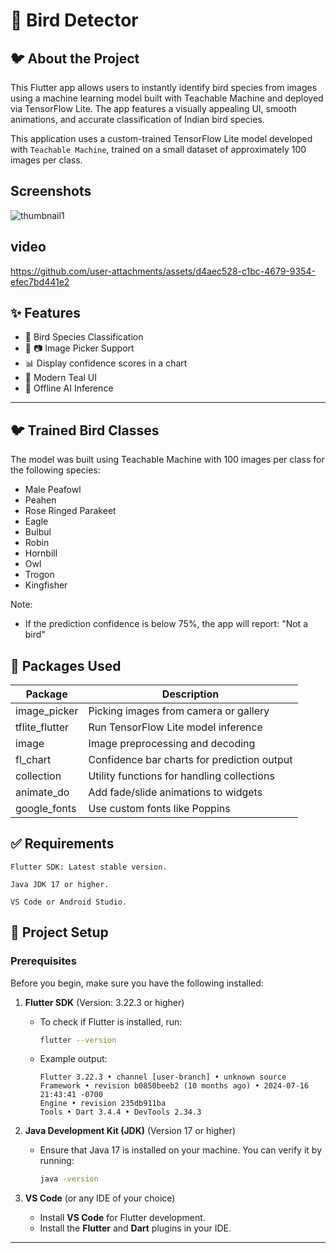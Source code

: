 # 🦚 Bird Detector

## 🐦 About the Project

This Flutter app allows users to instantly identify bird species from images using a machine learning model built with Teachable Machine and deployed via TensorFlow Lite. The app features a visually appealing UI, smooth animations, and accurate classification of Indian bird species.

This application uses a custom-trained TensorFlow Lite model developed with `Teachable Machine`, trained on a small dataset of approximately 100 images per class.

## Screenshots
![thumbnail1](https://github.com/user-attachments/assets/acd03b4e-49f6-49b3-a06f-e77c48059dae)


## video

https://github.com/user-attachments/assets/d4aec528-c1bc-4679-9354-efec7bd441e2



## ✨ Features

- 🎯 Bird Species Classification
- 🤖 📷 Image Picker Support
- 📊 Display confidence scores in a chart
- 🌿 Modern Teal UI
- 🧠 Offline AI Inference
---

## 🐦 Trained Bird Classes

The model was built using Teachable Machine with 100 images per class for the following species:

  - Male Peafowl
  - Peahen
  - Rose Ringed Parakeet
  - Eagle
  - Bulbul
  - Robin
  - Hornbill
  - Owl
  - Trogon
  - Kingfisher

Note:
- If the prediction confidence is below 75%, the app will report: "Not a bird"

## 🧰 Packages Used

| Package          | Description                                         |
|------------------|-----------------------------------------------------|
| image_picker     | Picking images from camera or gallery               |
| tflite_flutter   | Run TensorFlow Lite model inference                 |
| image            | Image preprocessing and decoding                    |
| fl_chart         | Confidence bar charts for prediction output         |
| collection       | Utility functions for handling collections          |
| animate_do       | Add fade/slide animations to widgets                |
| google_fonts     | Use custom fonts like Poppins                       |


## ✅ **Requirements**

    Flutter SDK: Latest stable version.

    Java JDK 17 or higher.

    VS Code or Android Studio.


## 🔧 Project Setup

### Prerequisites

Before you begin, make sure you have the following installed:

1. **Flutter SDK** (Version: 3.22.3 or higher)
   - To check if Flutter is installed, run:
     ```bash
     flutter --version
     ```
   - Example output:
     ```
     Flutter 3.22.3 • channel [user-branch] • unknown source
     Framework • revision b0850beeb2 (10 months ago) • 2024-07-16 21:43:41 -0700
     Engine • revision 235db911ba
     Tools • Dart 3.4.4 • DevTools 2.34.3
     ```

2. **Java Development Kit (JDK)** (Version 17 or higher)
   - Ensure that Java 17 is installed on your machine. You can verify it by running:
     ```bash
     java -version
     ```

3. **VS Code** (or any IDE of your choice)
   - Install **VS Code** for Flutter development.
   - Install the **Flutter** and **Dart** plugins in your IDE.

---